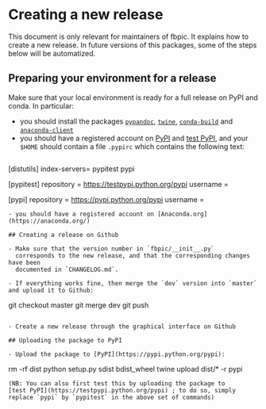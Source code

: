 # Creating a new release

This document is only relevant for maintainers of fbpic. It
explains how to create a new release. In future versions of this
packages, some of the steps below will be automatized.

## Preparing your environment for a release

Make sure that your local environment is ready for a full release on
PyPI and conda. In particular:

- you should install the packages
[`pypandoc`](https://pypi.python.org/pypi/pypandoc/),
[`twine`](https://pypi.python.org/pypi/twine),
[`conda-build`](http://conda.pydata.org/docs/commands/build/conda-build.html)
and [`anaconda-client`](https://anaconda.org/anaconda/anaconda-client)
- you should have a registered account on [PyPI](https://pypi.python.org/pypi) and [test PyPI](https://testpypi.python.org/pypi), and your `$HOME` should contain a file `.pypirc` which contains the following text:
  ```
[distutils]
index-servers=
	pypitest
	pypi

[pypitest]
repository = https://testpypi.python.org/pypi
username = <yourPypiUsername>

[pypi]
repository = https://pypi.python.org/pypi
username = <yourPypiUsername>
```
- you should have a registered account on [Anaconda.org](https://anaconda.org/)

## Creating a release on Github

- Make sure that the version number in `fbpic/__init__.py`
  corresponds to the new release, and that the corresponding changes have been
  documented in `CHANGELOG.md`.

- If everything works fine, then merge the `dev` version into `master`
and upload it to Github:
```
git checkout master
git merge dev
git push
```

- Create a new release through the graphical interface on Github

## Uploading the package to PyPI

- Upload the package to [PyPI](https://pypi.python.org/pypi):
```
rm -rf dist
python setup.py sdist bdist_wheel
twine upload dist/* -r pypi
```
(NB: You can also first test this by uploading the package to
[test PyPI](https://testpypi.python.org/pypi) ; to do so, simply
replace `pypi` by `pypitest` in the above set of commands)



